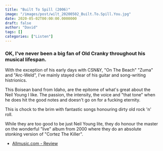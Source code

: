 ```yaml
---
title: "Built To Spill (2006)"
image: "/images/post/wilt_20200502_Built.To.Spill.You.jpg"
date: 2020-05-02T00:00:00.0000000
draft: false
author: "David"
tags: []
categories: ["Listen"]
---
```

### OK, I've never been a big fan of Old Cranky throughout his musical lifespan.   
  
With the exception of his early days with CSN&Y, "On The Beach" "Zuma" and "Arc-Weld", I've mainly stayed clear of his guitar and song-writing histrionics.    
  
This Boisean band from Idaho, are the epitome of what's great about the Neil Young I like. The passion, the intensity, the voice and "that tone" when he does hit the good notes and doesn't go on for a fucking eternity.    
  
This is chock to the brim with fantastic songs honouring dirty old rock 'n' roll.   
  
While they are too good to be just Neil Young lite, they do honour the master on the wonderful "live" album from 2000 where they do an absolute stonking version of "Cortez The Killer".  

-  [Allmusic.com - Review](https://www.allmusic.com/album/you-in-reverse-mw0000532664)